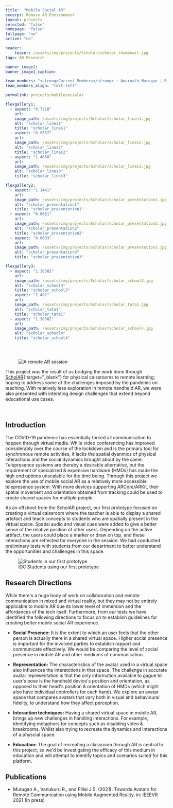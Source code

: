 ```yaml
---
title:  "Mobile Social AR"
excerpt: Remote AR Environment
layout: projects
selected: "false"
homepage: "false"
fullpage: "no"
active: "no"

header:
    teaser: /assets/img/projects/Scholar/scholar_thumbnail.jpg
tags: AR Research

banner_image1: 
banner_image1_caption:

team_members: "<strong>Current Members</strong> : Amarnath Murugan | Rishi Vanukuru | Amal Dev | Pratiti Sarkar | Jayesh Pillai"
team_members_align: "text-left"

permalink: projects/mobilesocialar

flexgallery1:
  - aspect: "0.7218"
    url:
    image_path: /assets/img/projects/Scholar/scholar_lines1.jpg
    alt: "scholar_lines1"
    title: "scholar_lines1"
  - aspect: "0.9557"
    url:
    image_path: /assets/img/projects/Scholar/scholar_lines2.jpg
    alt: "scholar_lines2"
    title: "scholar_lines2"
  - aspect: "1.4668"
    url:
    image_path: /assets/img/projects/Scholar/scholar_lines3.jpg
    alt: "scholar_lines3"
    title: "scholar_lines3"

flexgallery2:
  - aspect: "1.1441"
    url:
    image_path: /assets/img/projects/Scholar/scholar_presentation1.jpg
    alt: "scholar_presentation1"
    title: "scholar_presentation1"
  - aspect: "0.8661"
    url:
    image_path: /assets/img/projects/Scholar/scholar_presentation2.jpg
    alt: "scholar_presentation2"
    title: "scholar_presentation2"
  - aspect: "0.8603"
    url:
    image_path: /assets/img/projects/Scholar/scholar_presentation3.jpg
    alt: "scholar_presentation3"
    title: "scholar_presentation3"

flexgallery3:
  - aspect: "1.38302"
    url:
    image_path: /assets/img/projects/Scholar/scholar_school3.jpg
    alt: "scholar_school3"
    title: "scholar_school3"
  - aspect: "2.491"
    url:
    image_path: /assets/img/projects/Scholar/scholar_tata1.jpg
    alt: "scholar_tata1"
    title: "scholar_tata1"
  - aspect: "1.38302"
    url:
    image_path: /assets/img/projects/Scholar/scholar_school4.jpg
    alt: "scholar_school4"
    title: "scholar_school4"


---
```


<figure class="align-center" style="width:100%;">
  <img src="{{ site.url }}{{ site.baseurl }}/assets/img/projects/socialAR/banner.jpg" alt="A remote AR session">
</figure> 

This project was the result of us bridging the work done through [ScholAR](/projects/scholar){:target="_blank"} for physical calssrooms to remote learning; hoping to address some of the challenges imposed by the pandemic on teaching. With relatively less exploration in remote handheld AR, we were also presented with intersting design challenges that extend beyond educational use cases.

<br>

## Introduction

The COVID-19 pandemic has essentially forced all communication to happen through virtual media. While video conferencing has improved considerably over the course of the lockdown and is the primary tool for synchronous remote activities, it lacks the spatial dyanmics of physical interactions and the social dynamics brought about by the same. Telepresence systems are thereby a desirable alternative, but the requirement of specialized & expensive hardware (HMDs) has made the high end options unscalable for the time being. Through this project we explore the use of mobile social AR as a relatively more accessible telepresence system. With more devices supporting ARCore/ARKit, their spatial movement and orientation obtained from tracking could be used to create shared spaces for multiple people. 

As an offshoot from the ScholAR project, our first prototype focused on creating a virtual calssroom where the teacher is able to display a shared artefact and teach concepts to students who are spatially present in the virtual space. Spatial audio and visual cues were added to give a better sense of the relative position of other users. Depending on the active artifact, the users could place a marker or draw on top, and these interactions are reflected for everyone in the session. We had conducted preliminary tests with students from our department to better understand the opportunities and challenges in this space. 


<figure class="align-center" style="width:100%;">
  <img src="{{ site.url }}{{ site.baseurl }}/assets/img/projects/socialAR/banner.jpg" alt="Students in our first prototype">
  <figcaption>IDC Students using our first prototype</figcaption>
</figure> 

## Research Directions

While there's a huge body of work on collaboration and remote communication in mixed and virtual reality, but they may not be entirely applicable to mobile AR due its lower level of immersion and the affordances of the tech itself. Furthermore, from our tests we have identified the following directions to focus on to establish guidelines for creating better mobile social AR experience.

- **Social Presence:** It is the extent to which an user feels that the other person is actually there in a shared virtual space. Higher social presence is important for the involved parties to establish rapport and communicate effectively. We would be comparing the level of social presence in mobile AR and other mediums of communication.

- **Representation:** The characteristics of the avatar used in a virtual space also influences the interatctions in that space. The challenge in accurate avatar representation is that the only information available to gague to user's pose is the handheld device's position and orientation, as opposed to their head's position & orientation of HMDs (which might also have individual controllers for each hand). We explore an avatar space that compares avatars that vary both in visual and behavioural fidelity, to understand how they affect perception.

- **Interaction techniques:** Having a shared virtual space in mobile AR, brings up new challenges in handling interactions. For example, identifying metaphors for concepts such as disabling video & breakrooms. Whilst also trying to recreate the dynamics and interactions of a physcial space. 

- **Education:** The goal of recreating a classroom through AR is central to this project, so we'd be investigating the efficacy of this medium in education and will attempt to identify topics and scenarios suited for this platform.


## Publications

- Murugan A., Vanukuru R., and Pillai J.S. (2021). Towards Avatars for Remote Communication using Mobile Augmented Reality, in: IEEEVR 2021 (In press)





